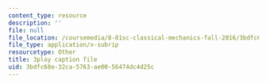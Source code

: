 ```yaml
---
content_type: resource
description: ''
file: null
file_location: /coursemedia/8-01sc-classical-mechanics-fall-2016/3bdfc68e32ca5763ae0056474dc4d25c_NiCMMn12CIs.vtt
file_type: application/x-subrip
resourcetype: Other
title: 3play caption file
uid: 3bdfc68e-32ca-5763-ae00-56474dc4d25c
---
```

